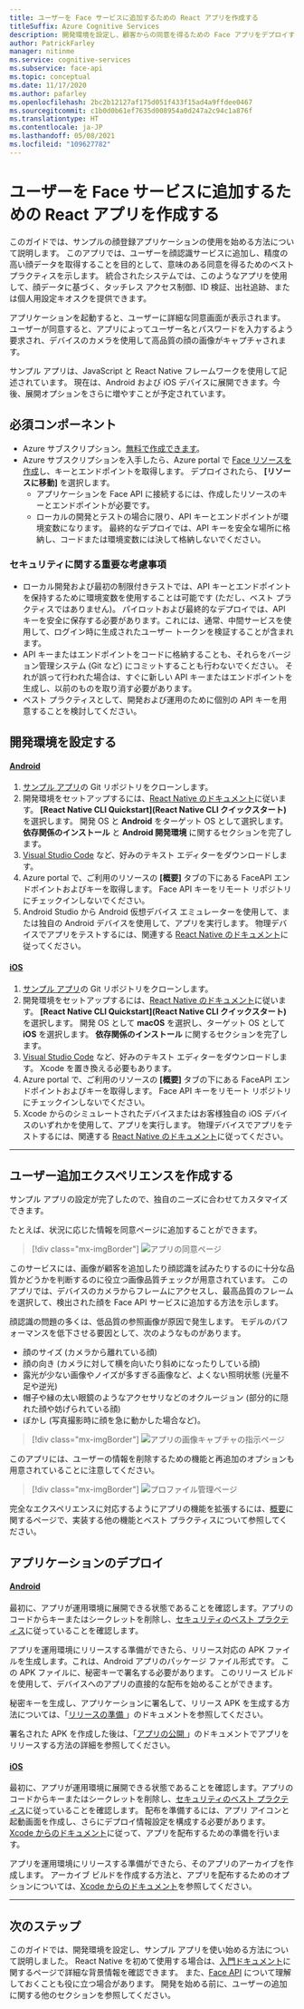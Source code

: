 ```yaml
---
title: ユーザーを Face サービスに追加するための React アプリを作成する
titleSuffix: Azure Cognitive Services
description: 開発環境を設定し、顧客からの同意を得るための Face アプリをデプロイする方法について説明します。
author: PatrickFarley
manager: nitinme
ms.service: cognitive-services
ms.subservice: face-api
ms.topic: conceptual
ms.date: 11/17/2020
ms.author: pafarley
ms.openlocfilehash: 2bc2b12127af175d051f433f15ad4a9ffdee0467
ms.sourcegitcommit: c1b0d0b61ef7635d008954a0d247a2c94c1a876f
ms.translationtype: HT
ms.contentlocale: ja-JP
ms.lasthandoff: 05/08/2021
ms.locfileid: "109627782"
---
```

# <a name="build-a-react-app-to-add-users-to-a-face-service"></a>ユーザーを Face サービスに追加するための React アプリを作成する

このガイドでは、サンプルの顔登録アプリケーションの使用を始める方法について説明します。 このアプリでは、ユーザーを顔認識サービスに追加し、精度の高い顔データを取得することを目的として、意味のある同意を得るためのベスト プラクティスを示します。 統合されたシステムでは、このようなアプリを使用して、顔データに基づく、タッチレス アクセス制御、ID 検証、出社追跡、または個人用設定キオスクを提供できます。

アプリケーションを起動すると、ユーザーに詳細な同意画面が表示されます。 ユーザーが同意すると、アプリによってユーザー名とパスワードを入力するよう要求され、デバイスのカメラを使用して高品質の顔の画像がキャプチャされます。

サンプル アプリは、JavaScript と React Native フレームワークを使用して記述されています。 現在は、Android および iOS デバイスに展開できます。今後、展開オプションをさらに増やすことが予定されています。

## <a name="prerequisites"></a>必須コンポーネント 

* Azure サブスクリプション。[無料で作成できます](https://azure.microsoft.com/free/cognitive-services/)。  
* Azure サブスクリプションを入手したら、Azure portal で [Face リソースを作成](https://portal.azure.com/#create/Microsoft.CognitiveServicesFace)し、キーとエンドポイントを取得します。 デプロイされたら、 **[リソースに移動]** を選択します。  
  * アプリケーションを Face API に接続するには、作成したリソースのキーとエンドポイントが必要です。  
  * ローカルの開発とテストの場合に限り、API キーとエンドポイントが環境変数になります。 最終的なデプロイでは、API キーを安全な場所に格納し、コードまたは環境変数には決して格納しないでください。  

### <a name="important-security-considerations"></a>セキュリティに関する重要な考慮事項
* ローカル開発および最初の制限付きテストでは、API キーとエンドポイントを保持するために環境変数を使用することは可能です (ただし、ベスト プラクティスではありません)。 パイロットおよび最終的なデプロイでは、API キーを安全に保存する必要があります。これには、通常、中間サービスを使用して、ログイン時に生成されたユーザー トークンを検証することが含まれます。 
* API キーまたはエンドポイントをコードに格納することも、それらをバージョン管理システム (Git など) にコミットすることも行わないでください。 それが誤って行われた場合は、すぐに新しい API キーまたはエンドポイントを生成し、以前のものを取り消す必要があります。
* ベスト プラクティスとして、開発および運用のために個別の API キーを用意することを検討してください。

## <a name="set-up-the-development-environment"></a>開発環境を設定する

#### <a name="android"></a>[Android](#tab/android)
 
1. [サンプル アプリ](https://github.com/azure-samples/cognitive-services-FaceAPIEnrollmentSample)の Git リポジトリをクローンします。
1. 開発環境をセットアップするには、<a href="https://reactnative.dev/docs/environment-setup"  title="React Native のドキュメント"  target="_blank">React Native のドキュメント<span class="docon docon-navigate-external x-hidden-focus"></span></a>に従います。 **[React Native CLI Quickstart]\(React Native CLI クイックスタート\)** を選択します。 開発 OS と **Android**  をターゲット OS として選択します。 **依存関係のインストール** と **Android 開発環境** に関するセクションを完了します。
1. [Visual Studio Code](https://code.visualstudio.com/) など、好みのテキスト エディターをダウンロードします。
1. Azure portal で、ご利用のリソースの **[概要]** タブの下にある FaceAPI エンドポイントおよびキーを取得します。 Face API キーをリモート リポジトリにチェックインしないでください。
1. Android Studio から Android 仮想デバイス エミュレーターを使用して、または独自の Android デバイスを使用して、アプリを実行します。 物理デバイスでアプリをテストするには、関連する <a href="https://reactnative.dev/docs/running-on-device"  title="React Native のドキュメント"  target="_blank">React Native のドキュメント<span class="docon docon-navigate-external x-hidden-focus"></span></a>に従ってください。

#### <a name="ios"></a>[iOS](#tab/ios)

1. [サンプル アプリ](https://github.com/azure-samples/cognitive-services-FaceAPIEnrollmentSample)の Git リポジトリをクローンします。
1. 開発環境をセットアップするには、<a href="https://reactnative.dev/docs/environment-setup"  title="React Native のドキュメント"  target="_blank">React Native のドキュメント<span class="docon docon-navigate-external x-hidden-focus"></span></a>に従います。 **[React Native CLI Quickstart]\(React Native CLI クイックスタート\)** を選択します。 開発 OS として **macOS** を選択し、ターゲット OS として **iOS** を選択します。 **依存関係のインストール** に関するセクションを完了します。
1. [Visual Studio Code](https://code.visualstudio.com/) など、好みのテキスト エディターをダウンロードします。 Xcode を置き換える必要もあります。 
1. Azure portal で、ご利用のリソースの **[概要]** タブの下にある FaceAPI エンドポイントおよびキーを取得します。 Face API キーをリモート リポジトリにチェックインしないでください。
1. Xcode からのシミュレートされたデバイスまたはお客様独自の iOS デバイスのいずれかを使用して、アプリを実行します。 物理デバイスでアプリをテストするには、関連する <a href="https://reactnative.dev/docs/running-on-device"  title="React Native のドキュメント"  target="_blank">React Native のドキュメント<span class="docon docon-navigate-external x-hidden-focus"></span></a>に従ってください。

---

## <a name="create-a-user-add-experience"></a>ユーザー追加エクスペリエンスを作成する  

サンプル アプリの設定が完了したので、独自のニーズに合わせてカスタマイズできます。

たとえば、状況に応じた情報を同意ページに追加することができます。

> [!div class="mx-imgBorder"]
> ![アプリの同意ページ](./media/enrollment-app/1-consent-1.jpg)

このサービスには、画像が顧客を追加したり顔認識を試みたりするのに十分な品質かどうかを判断するのに役立つ画像品質チェックが用意されています。 このアプリでは、デバイスのカメラからフレームにアクセスし、最高品質のフレームを選択して、検出された顔を Face API サービスに追加する方法を示します。 

顔認識の問題の多くは、低品質の参照画像が原因で発生します。 モデルのパフォーマンスを低下させる要因として、次のようなものがあります。
* 顔のサイズ (カメラから離れている顔)
* 顔の向き (カメラに対して横を向いたり斜めになったりしている顔)
* 露光が少ない画像やノイズが多すぎる画像など、よくない照明状態 (光量不足や逆光)
* 帽子や縁の太い眼鏡のようなアクセサリなどのオクルージョン (部分的に隠れた顔や妨げられている顔)
* ぼかし (写真撮影時に顔を急に動かした場合など)。 

> [!div class="mx-imgBorder"]
> ![アプリの画像キャプチャの指示ページ](./media/enrollment-app/4-instruction.jpg)

このアプリには、ユーザーの情報を削除するための機能と再追加のオプションも用意されていることに注意してください。

> [!div class="mx-imgBorder"]
> ![プロファイル管理ページ](./media/enrollment-app/10-manage-2.jpg)

完全なエクスペリエンスに対応するようにアプリの機能を拡張するには、[概要](enrollment-overview.md)に関するページで、実装する他の機能とベスト プラクティスについて参照してください。

## <a name="deploy-the-app"></a>アプリケーションのデプロイ

#### <a name="android"></a>[Android](#tab/android)

最初に、アプリが運用環境に展開できる状態であることを確認します。アプリのコードからキーまたはシークレットを削除し、[セキュリティのベスト プラクティス](https://docs.microsoft.com/azure/cognitive-services/cognitive-services-security?tabs=command-line%2Ccsharp)に従っていることを確認します。

アプリを運用環境にリリースする準備ができたら、リリース対応の APK ファイルを生成します。これは、Android アプリのパッケージ ファイル形式です。 この APK ファイルに、秘密キーで署名する必要があります。 このリリース ビルドを使用して、デバイスへのアプリの直接的な配布を始めることができます。 

秘密キーを生成し、アプリケーションに署名して、リリース APK を生成する方法については、「<a href="https://developer.android.com/studio/publish/preparing#publishing-build"  title="リリースの準備"  target="_blank">リリースの準備 <span class="docon docon-navigate-external x-hidden-focus"></span></a>」のドキュメントを参照してください。  

署名された APK を作成した後は、「<a href="https://developer.android.com/studio/publish"  title="アプリの公開"  target="_blank">アプリの公開 <span class="docon docon-navigate-external x-hidden-focus"></span></a>」のドキュメントでアプリをリリースする方法の詳細を参照してください。

#### <a name="ios"></a>[iOS](#tab/ios)

最初に、アプリが運用環境に展開できる状態であることを確認します。アプリのコードからキーまたはシークレットを削除し、[セキュリティのベスト プラクティス](https://docs.microsoft.com/azure/cognitive-services/cognitive-services-security?tabs=command-line%2Ccsharp)に従っていることを確認します。 配布を準備するには、アプリ アイコンと起動画面を作成し、さらにデプロイ情報設定を構成する必要があります。 [Xcode からのドキュメント](https://developer.apple.com/documentation/Xcode/preparing_your_app_for_distribution)に従って、アプリを配布するための準備を行います。 

アプリを運用環境にリリースする準備ができたら、そのアプリのアーカイブを作成します。 アーカイブ ビルドを作成する方法と、アプリを配布するためのオプションについては、[Xcode からのドキュメント](https://developer.apple.com/documentation/Xcode/distributing_your_app_for_beta_testing_and_releases)を参照してください。  

---

## <a name="next-steps"></a>次のステップ  

このガイドでは、開発環境を設定し、サンプル アプリを使い始める方法について説明しました。 React Native を初めて使用する場合は、[入門ドキュメント](https://reactnative.dev/docs/getting-started)に関するページで詳細な背景情報を確認できます。 また、[Face API](Overview.md) について理解しておくことも役に立つ場合があります。 開発を始める前に、ユーザーの追加に関する他のセクションを参照してください。

